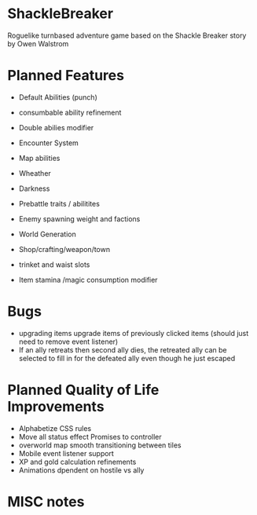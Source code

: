 # ShackleBreaker
Roguelike turnbased adventure game based on the Shackle Breaker story by Owen Walstrom

# Planned Features

* Default Abilities (punch)
* consumbable ability refinement
* Double abilies modifier

* Encounter System
* Map abilities
* Wheather
* Darkness
* Prebattle traits / abilitites
* Enemy spawning weight and factions
* World Generation
* Shop/crafting/weapon/town
* trinket and waist slots
* Item stamina /magic consumption modifier


# Bugs
* upgrading items upgrade items of previously clicked items (should just need to remove event listener)
* If an ally retreats then second ally dies, the retreated ally can be selected to fill in for the defeated ally even though he just escaped


# Planned Quality of Life Improvements
* Alphabetize CSS rules
* Move all status effect Promises to controller
* overworld map smooth transitioning between tiles
* Mobile event listener support
* XP and gold calculation refinements
* Animations dpendent on hostile vs ally

# MISC notes
